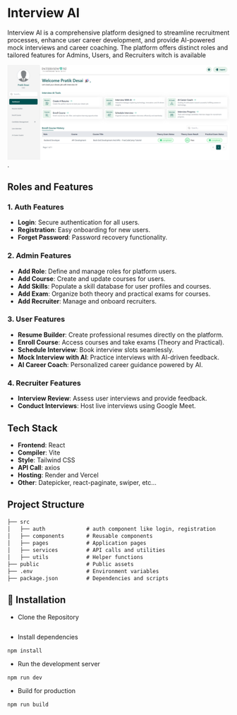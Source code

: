 # Interview AI

Interview AI is a comprehensive platform designed to streamline recruitment processes, enhance user career development, and provide AI-powered mock interviews and career coaching. The platform offers distinct roles and tailored features for Admins, Users, and Recruiters witch is available 

![User Dashboard](./public/assets/user-dashboard.png).

## Roles and Features

### 1. **Auth Features**
- **Login**: Secure authentication for all users.
- **Registration**: Easy onboarding for new users.
- **Forget Password**: Password recovery functionality.

### 2. **Admin Features**
- **Add Role**: Define and manage roles for platform users.
- **Add Course**: Create and update courses for users.
- **Add Skills**: Populate a skill database for user profiles and courses.
- **Add Exam**: Organize both theory and practical exams for courses.
- **Add Recruiter**: Manage and onboard recruiters.

### 3. **User Features**
- **Resume Builder**: Create professional resumes directly on the platform.
- **Enroll Course**: Access courses and take exams (Theory and Practical).
- **Schedule Interview**: Book interview slots seamlessly.
- **Mock Interview with AI**: Practice interviews with AI-driven feedback.
- **AI Career Coach**: Personalized career guidance powered by AI.

### 4. **Recruiter Features**
- **Interview Review**: Assess user interviews and provide feedback.
- **Conduct Interviews**: Host live interviews using Google Meet.


## Tech Stack
- **Frontend**: React
- **Compiler**: Vite
- **Style**: Tailwind CSS
- **API Call**: axios
- **Hosting**: Render and Vercel
- **Other**: Datepicker, react-paginate, swiper, etc...


## Project Structure
```
├── src
│   ├── auth             # auth component like login, registration
│   ├── components       # Reusable components
│   ├── pages            # Application pages
│   ├── services         # API calls and utilities
│   ├── utils            # Helper functions
├── public               # Public assets
├── .env                 # Environment variables
├── package.json         # Dependencies and scripts
```

## 🚀 Installation
- Clone the Repository
```

```
- Install dependencies
```
npm install
```
- Run the development server
```
npm run dev
```
- Build for production
```
npm run build
```
